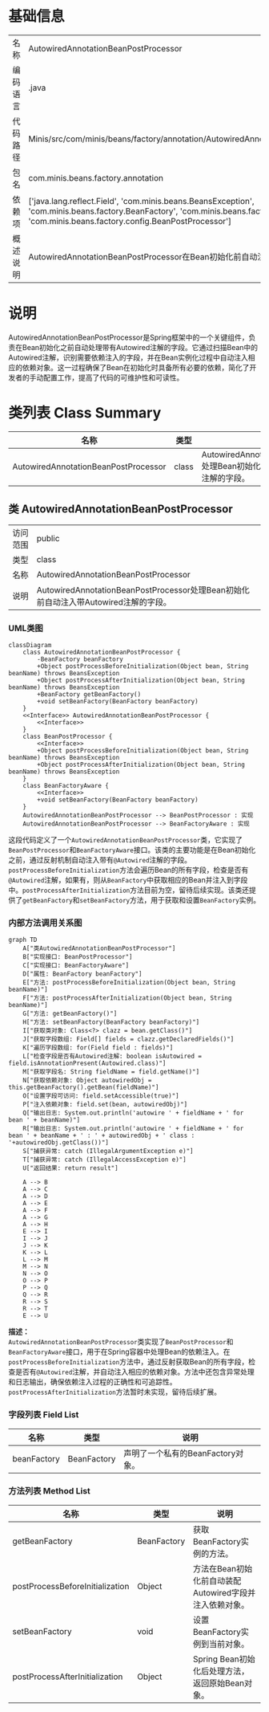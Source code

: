 # 基础信息

|      |      |
|------|------|
| 名称 | AutowiredAnnotationBeanPostProcessor |
| 编码语言 | .java |
| 代码路径 | Minis/src/com/minis/beans/factory/annotation/AutowiredAnnotationBeanPostProcessor.java |
| 包名 | com.minis.beans.factory.annotation |
| 依赖项 | ['java.lang.reflect.Field', 'com.minis.beans.BeansException', 'com.minis.beans.factory.BeanFactory', 'com.minis.beans.factory.BeanFactoryAware', 'com.minis.beans.factory.config.BeanPostProcessor'] |
| 概述说明 | AutowiredAnnotationBeanPostProcessor在Bean初始化前自动注入Autowired注解字段。 |

# 说明

AutowiredAnnotationBeanPostProcessor是Spring框架中的一个关键组件，负责在Bean初始化之前自动处理带有Autowired注解的字段。它通过扫描Bean中的Autowired注解，识别需要依赖注入的字段，并在Bean实例化过程中自动注入相应的依赖对象。这一过程确保了Bean在初始化时具备所有必要的依赖，简化了开发者的手动配置工作，提高了代码的可维护性和可读性。

# 类列表 Class Summary

| 名称   | 类型  | 说明 |
|-------|------|-------------|
| AutowiredAnnotationBeanPostProcessor | class | AutowiredAnnotationBeanPostProcessor处理Bean初始化前自动注入带Autowired注解的字段。 |



## 类 AutowiredAnnotationBeanPostProcessor

|      |      |
|------|------|
| 访问范围 | public |
| 类型 | class |
| 名称 | AutowiredAnnotationBeanPostProcessor |
| 说明 | AutowiredAnnotationBeanPostProcessor处理Bean初始化前自动注入带Autowired注解的字段。 |


### UML类图

```mermaid
classDiagram
    class AutowiredAnnotationBeanPostProcessor {
        -BeanFactory beanFactory
        +Object postProcessBeforeInitialization(Object bean, String beanName) throws BeansException
        +Object postProcessAfterInitialization(Object bean, String beanName) throws BeansException
        +BeanFactory getBeanFactory()
        +void setBeanFactory(BeanFactory beanFactory)
    }
    <<Interface>> AutowiredAnnotationBeanPostProcessor {
        <<Interface>>
    }
    class BeanPostProcessor {
        <<Interface>>
        +Object postProcessBeforeInitialization(Object bean, String beanName) throws BeansException
        +Object postProcessAfterInitialization(Object bean, String beanName) throws BeansException
    }
    class BeanFactoryAware {
        <<Interface>>
        +void setBeanFactory(BeanFactory beanFactory)
    }
    AutowiredAnnotationBeanPostProcessor --> BeanPostProcessor : 实现
    AutowiredAnnotationBeanPostProcessor --> BeanFactoryAware : 实现
```

这段代码定义了一个`AutowiredAnnotationBeanPostProcessor`类，它实现了`BeanPostProcessor`和`BeanFactoryAware`接口。该类的主要功能是在Bean初始化之前，通过反射机制自动注入带有`@Autowired`注解的字段。`postProcessBeforeInitialization`方法会遍历Bean的所有字段，检查是否有`@Autowired`注解，如果有，则从`BeanFactory`中获取相应的Bean并注入到字段中。`postProcessAfterInitialization`方法目前为空，留待后续实现。该类还提供了`getBeanFactory`和`setBeanFactory`方法，用于获取和设置`BeanFactory`实例。


### 内部方法调用关系图

```mermaid
graph TD
    A["类AutowiredAnnotationBeanPostProcessor"]
    B["实现接口: BeanPostProcessor"]
    C["实现接口: BeanFactoryAware"]
    D["属性: BeanFactory beanFactory"]
    E["方法: postProcessBeforeInitialization(Object bean, String beanName)"]
    F["方法: postProcessAfterInitialization(Object bean, String beanName)"]
    G["方法: getBeanFactory()"]
    H["方法: setBeanFactory(BeanFactory beanFactory)"]
    I["获取类对象: Class<?> clazz = bean.getClass()"]
    J["获取字段数组: Field[] fields = clazz.getDeclaredFields()"]
    K["遍历字段数组: for(Field field : fields)"]
    L["检查字段是否有Autowired注解: boolean isAutowired = field.isAnnotationPresent(Autowired.class)"]
    M["获取字段名: String fieldName = field.getName()"]
    N["获取依赖对象: Object autowiredObj = this.getBeanFactory().getBean(fieldName)"]
    O["设置字段可访问: field.setAccessible(true)"]
    P["注入依赖对象: field.set(bean, autowiredObj)"]
    Q["输出日志: System.out.println('autowire ' + fieldName + ' for bean ' + beanName)"]
    R["输出日志: System.out.println('autowire ' + fieldName + ' for bean ' + beanName + ' : ' + autowiredObj + ' class : '+autowiredObj.getClass())"]
    S["捕获异常: catch (IllegalArgumentException e)"]
    T["捕获异常: catch (IllegalAccessException e)"]
    U["返回结果: return result"]

    A --> B
    A --> C
    A --> D
    A --> E
    A --> F
    A --> G
    A --> H
    E --> I
    I --> J
    J --> K
    K --> L
    L --> M
    M --> N
    N --> O
    O --> P
    P --> Q
    Q --> R
    R --> S
    R --> T
    E --> U
```

**描述：**  
`AutowiredAnnotationBeanPostProcessor`类实现了`BeanPostProcessor`和`BeanFactoryAware`接口，用于在Spring容器中处理Bean的依赖注入。在`postProcessBeforeInitialization`方法中，通过反射获取Bean的所有字段，检查是否有`@Autowired`注解，并自动注入相应的依赖对象。方法中还包含异常处理和日志输出，确保依赖注入过程的正确性和可追踪性。`postProcessAfterInitialization`方法暂时未实现，留待后续扩展。

### 字段列表 Field List

| 名称  | 类型  | 说明 |
|-------|-------|------|
| beanFactory | BeanFactory | 声明了一个私有的BeanFactory对象。 |

### 方法列表 Method List

| 名称  | 类型  | 说明 |
|-------|-------|------|
| getBeanFactory | BeanFactory | 获取BeanFactory实例的方法。 |
| postProcessBeforeInitialization | Object | 方法在Bean初始化前自动装配Autowired字段并注入依赖对象。 |
| setBeanFactory | void | 设置BeanFactory实例到当前对象。 |
| postProcessAfterInitialization | Object | Spring Bean初始化后处理方法，返回原始Bean对象。 |




